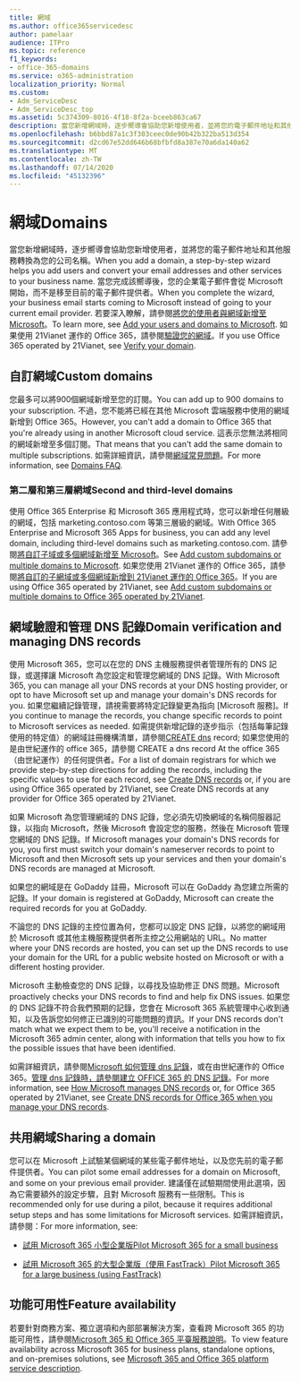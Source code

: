```yaml
---
title: 網域
ms.author: office365servicedesc
author: pamelaar
audience: ITPro
ms.topic: reference
f1_keywords:
- office-365-domains
ms.service: o365-administration
localization_priority: Normal
ms.custom:
- Adm_ServiceDesc
- Adm_ServiceDesc_top
ms.assetid: 5c374309-8016-4f18-8f2a-bceeb863ca67
description: 當您新增網域時，逐步嚮導會協助您新增使用者，並將您的電子郵件地址和其他服務轉換為您的公司名稱。 當您完成該嚮導後，您的企業電子郵件會從 Microsoft 開始，而不是移至目前的電子郵件提供者。 若要深入瞭解，請參閱將您的使用者與網域新增至 Microsoft。 如果使用 21Vianet 運作的 Office 365，請參閱驗證您的網域。
ms.openlocfilehash: b6bbd87a1c3f303ceec0de90b42b322ba513d354
ms.sourcegitcommit: d2cd67e52dd646b68bfbfd8a387e70a6da140a62
ms.translationtype: MT
ms.contentlocale: zh-TW
ms.lasthandoff: 07/14/2020
ms.locfileid: "45132396"
---
```

# <a name="domains"></a><span data-ttu-id="d2ad5-106">網域</span><span class="sxs-lookup"><span data-stu-id="d2ad5-106">Domains</span></span>

<span data-ttu-id="d2ad5-107">當您新增網域時，逐步嚮導會協助您新增使用者，並將您的電子郵件地址和其他服務轉換為您的公司名稱。</span><span class="sxs-lookup"><span data-stu-id="d2ad5-107">When you add a domain, a step-by-step wizard helps you add users and convert your email addresses and other services to your business name.</span></span> <span data-ttu-id="d2ad5-108">當您完成該嚮導後，您的企業電子郵件會從 Microsoft 開始，而不是移至目前的電子郵件提供者。</span><span class="sxs-lookup"><span data-stu-id="d2ad5-108">When you complete the wizard, your business email starts coming to Microsoft instead of going to your current email provider.</span></span> <span data-ttu-id="d2ad5-109">若要深入瞭解，請參閱[將您的使用者與網域新增至 Microsoft](https://support.office.com/article/6383f56d-3d09-4dcb-9b41-b5f5a5efd611)。</span><span class="sxs-lookup"><span data-stu-id="d2ad5-109">To learn more, see [Add your users and domains to Microsoft](https://support.office.com/article/6383f56d-3d09-4dcb-9b41-b5f5a5efd611).</span></span> <span data-ttu-id="d2ad5-110">如果使用 21Vianet 運作的 Office 365，請參閱[驗證您的網域](https://docs.microsoft.com/office365/admin/setup/add-domain)。</span><span class="sxs-lookup"><span data-stu-id="d2ad5-110">If you use Office 365 operated by 21Vianet, see [Verify your domain](https://docs.microsoft.com/office365/admin/setup/add-domain).</span></span>
  
## <a name="custom-domains"></a><span data-ttu-id="d2ad5-111">自訂網域</span><span class="sxs-lookup"><span data-stu-id="d2ad5-111">Custom domains</span></span>

<span data-ttu-id="d2ad5-112">您最多可以將900個網域新增至您的訂閱。</span><span class="sxs-lookup"><span data-stu-id="d2ad5-112">You can add up to 900 domains to your subscription.</span></span> <span data-ttu-id="d2ad5-113">不過，您不能將已經在其他 Microsoft 雲端服務中使用的網域新增到 Office 365。</span><span class="sxs-lookup"><span data-stu-id="d2ad5-113">However, you can't add a domain to Office 365 that you're already using in another Microsoft cloud service.</span></span> <span data-ttu-id="d2ad5-114">這表示您無法將相同的網域新增至多個訂閱。</span><span class="sxs-lookup"><span data-stu-id="d2ad5-114">That means that you can't add the same domain to multiple subscriptions.</span></span> <span data-ttu-id="d2ad5-115">如需詳細資訊，請參閱[網域常見問題](https://support.office.com/article/Domains-FAQ-1272bad0-4bd4-4796-8005-67d6fb3afc5a)。</span><span class="sxs-lookup"><span data-stu-id="d2ad5-115">For more information, see [Domains FAQ](https://support.office.com/article/Domains-FAQ-1272bad0-4bd4-4796-8005-67d6fb3afc5a).</span></span>
  
### <a name="second-and-third-level-domains"></a><span data-ttu-id="d2ad5-116">第二層和第三層網域</span><span class="sxs-lookup"><span data-stu-id="d2ad5-116">Second and third-level domains</span></span>

<span data-ttu-id="d2ad5-117">使用 Office 365 Enterprise 和 Microsoft 365 應用程式時，您可以新增任何層級的網域，包括 marketing.contoso.com 等第三層級的網域。</span><span class="sxs-lookup"><span data-stu-id="d2ad5-117">With Office 365 Enterprise and Microsoft 365 Apps for business, you can add any level domain, including third-level domains such as marketing.contoso.com.</span></span> <span data-ttu-id="d2ad5-118">請參閱[將自訂子域或多個網域新增至 Microsoft](https://docs.microsoft.com/office365/admin/setup/domains-faq)。</span><span class="sxs-lookup"><span data-stu-id="d2ad5-118">See [Add custom subdomains or multiple domains to Microsoft](https://docs.microsoft.com/office365/admin/setup/domains-faq).</span></span> <span data-ttu-id="d2ad5-119">如果您使用 21Vianet 運作的 Office 365，請參閱[將自訂的子網域或多個網域新增到 21Vianet 運作的 Office 365](https://docs.microsoft.com/office365/admin/setup/domains-faq)。</span><span class="sxs-lookup"><span data-stu-id="d2ad5-119">If you are using Office 365 operated by 21Vianet, see [Add custom subdomains or multiple domains to Office 365 operated by 21Vianet](https://docs.microsoft.com/office365/admin/setup/domains-faq).</span></span>
  
## <a name="domain-verification-and-managing-dns-records"></a><span data-ttu-id="d2ad5-120">網域驗證和管理 DNS 記錄</span><span class="sxs-lookup"><span data-stu-id="d2ad5-120">Domain verification and managing DNS records</span></span>

<span data-ttu-id="d2ad5-121">使用 Microsoft 365，您可以在您的 DNS 主機服務提供者管理所有的 DNS 記錄，或選擇讓 Microsoft 為您設定和管理您網域的 DNS 記錄。</span><span class="sxs-lookup"><span data-stu-id="d2ad5-121">With Microsoft 365, you can manage all your DNS records at your DNS hosting provider, or opt to have Microsoft set up and manage your domain's DNS records for you.</span></span> <span data-ttu-id="d2ad5-122">如果您繼續記錄管理，請視需要將特定記錄變更為指向 [Microsoft 服務]。</span><span class="sxs-lookup"><span data-stu-id="d2ad5-122">If you continue to manage the records, you change specific records to point to Microsoft services as needed.</span></span> <span data-ttu-id="d2ad5-123">如需提供新增記錄的逐步指示（包括每筆記錄使用的特定值）的網域註冊機構清單，請參閱[CREATE dns](https://docs.microsoft.com/office365/admin/get-help-with-domains/create-dns-records-at-any-dns-hosting-provider) record; 如果您使用的是由世紀運作的 office 365，請參閱 CREATE a dns record At the office 365 （由世紀運作）的任何提供者。</span><span class="sxs-lookup"><span data-stu-id="d2ad5-123">For a list of domain registrars for which we provide step-by-step directions for adding the records, including the specific values to use for each record, see [Create DNS records](https://docs.microsoft.com/office365/admin/get-help-with-domains/create-dns-records-at-any-dns-hosting-provider) or, if you are using Office 365 operated by 21Vianet, see Create DNS records at any provider for Office 365 operated by 21Vianet.</span></span> 
  
<span data-ttu-id="d2ad5-124">如果 Microsoft 為您管理網域的 DNS 記錄，您必須先切換網域的名稱伺服器記錄，以指向 Microsoft，然後 Microsoft 會設定您的服務，然後在 Microsoft 管理您網域的 DNS 記錄。</span><span class="sxs-lookup"><span data-stu-id="d2ad5-124">If Microsoft manages your domain's DNS records for you, you first must switch your domain's nameserver records to point to Microsoft and then Microsoft sets up your services and then your domain's DNS records are managed at Microsoft.</span></span>
  
<span data-ttu-id="d2ad5-125">如果您的網域是在 GoDaddy 註冊，Microsoft 可以在 GoDaddy 為您建立所需的記錄。</span><span class="sxs-lookup"><span data-stu-id="d2ad5-125">If your domain is registered at GoDaddy, Microsoft can create the required records for you at GoDaddy.</span></span> 
  
<span data-ttu-id="d2ad5-126">不論您的 DNS 記錄的主控位置為何，您都可以設定 DNS 記錄，以將您的網域用於 Microsoft 或其他主機服務提供者所主控之公用網站的 URL。</span><span class="sxs-lookup"><span data-stu-id="d2ad5-126">No matter where your DNS records are hosted, you can set up the DNS records to use your domain for the URL for a public website hosted on Microsoft or with a different hosting provider.</span></span> 
  
<span data-ttu-id="d2ad5-127">Microsoft 主動檢查您的 DNS 記錄，以尋找及協助修正 DNS 問題。</span><span class="sxs-lookup"><span data-stu-id="d2ad5-127">Microsoft proactively checks your DNS records to find and help fix DNS issues.</span></span> <span data-ttu-id="d2ad5-128">如果您的 DNS 記錄不符合我們預期的記錄，您會在 Microsoft 365 系統管理中心收到通知，以及告訴您如何修正已識別的可能問題的資訊。</span><span class="sxs-lookup"><span data-stu-id="d2ad5-128">If your DNS records don't match what we expect them to be, you'll receive a notification in the Microsoft 365 admin center, along with information that tells you how to fix the possible issues that have been identified.</span></span>
  
<span data-ttu-id="d2ad5-129">如需詳細資訊，請參閱[Microsoft 如何管理 dns 記錄](https://docs.microsoft.com/office365/admin/setup/domains-faq)，或在由世紀運作的 Office 365。[管理 dns 記錄時，請參閱建立 OFFICE 365 的 DNS 記錄](https://docs.microsoft.com/office365/admin/services-in-china/create-dns-records-when-you-manage-your-dns-records)。</span><span class="sxs-lookup"><span data-stu-id="d2ad5-129">For more information, see [How Microsoft manages DNS records](https://docs.microsoft.com/office365/admin/setup/domains-faq) or, for Office 365 operated by 21Vianet, see [Create DNS records for Office 365 when you manage your DNS records](https://docs.microsoft.com/office365/admin/services-in-china/create-dns-records-when-you-manage-your-dns-records).</span></span>
  
## <a name="sharing-a-domain"></a><span data-ttu-id="d2ad5-130">共用網域</span><span class="sxs-lookup"><span data-stu-id="d2ad5-130">Sharing a domain</span></span>

<span data-ttu-id="d2ad5-131">您可以在 Microsoft 上試驗某個網域的某些電子郵件地址，以及您先前的電子郵件提供者。</span><span class="sxs-lookup"><span data-stu-id="d2ad5-131">You can pilot some email addresses for a domain on Microsoft, and some on your previous email provider.</span></span> <span data-ttu-id="d2ad5-132">建議僅在試驗期間使用此選項，因為它需要額外的設定步驟，且對 Microsoft 服務有一些限制。</span><span class="sxs-lookup"><span data-stu-id="d2ad5-132">This is recommended only for use during a pilot, because it requires additional setup steps and has some limitations for Microsoft services.</span></span> <span data-ttu-id="d2ad5-133">如需詳細資訊，請參閱：</span><span class="sxs-lookup"><span data-stu-id="d2ad5-133">For more information, see:</span></span>
  
- [<span data-ttu-id="d2ad5-134">試用 Microsoft 365 小型企業版</span><span class="sxs-lookup"><span data-stu-id="d2ad5-134">Pilot Microsoft 365 for a small business</span></span>](https://support.office.com/article/39cee536-6a03-40cf-b9c1-f301bb6001d7)
    
- [<span data-ttu-id="d2ad5-135">試用 Microsoft 365 的大型企業版（使用 FastTrack）</span><span class="sxs-lookup"><span data-stu-id="d2ad5-135">Pilot Microsoft 365 for a large business (using FastTrack)</span></span>](https://fasttrack.office.com/onboard)
    
## <a name="feature-availability"></a><span data-ttu-id="d2ad5-136">功能可用性</span><span class="sxs-lookup"><span data-stu-id="d2ad5-136">Feature availability</span></span>

<span data-ttu-id="d2ad5-137">若要針對商務方案、獨立選項和內部部署解決方案，查看跨 Microsoft 365 的功能可用性，請參閱[Microsoft 365 和 Office 365 平臺服務說明](office-365-platform-service-description.md)。</span><span class="sxs-lookup"><span data-stu-id="d2ad5-137">To view feature availability across Microsoft 365 for business plans, standalone options, and on-premises solutions, see [Microsoft 365 and Office 365 platform service description](office-365-platform-service-description.md).</span></span>
  

